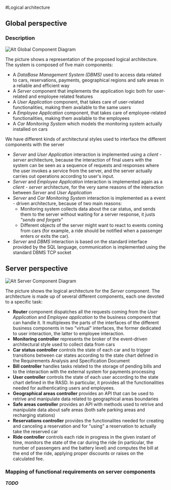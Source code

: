 #Logical architecture

## Global perspective
### Description

![Alt Global Component Diagram](http://localhost/powerenjoy/DD/images/compdiag.png "Global Component Diagram")

The picture shows a representation of the proposed logical architecture. The system is composed of five main components:

* A _DataBase Management System (DBMS)_ used to access data related to cars, reservations, payments, geographical regions and safe areas in a reliable and efficient way
* A _Server_ component that implements the application logic both for user-related and employee related features
* A _User Application_ component, that takes care of user-related functionalities, making them available to the same users
* A _Employee Application_ component, that takes care of employee-related functionalities, making them available to the employees
* A _Car Monitoring System_ which models the monitoring system actually installed on cars

We have different kinds of architectural styles used to interface the different components with the server

* _Server_ and _User Application_ interaction is implemented using a _client - server_ architecture, because the interaction of final users with the system can be seen as a sequence of requests and responses where the user invokes a service from the server, and the server actually carries out operations according to user's input.
* _Server_ and _Employee Application_ interaction is implemented again as a _client - server_ architecture, for the very same reasons of the interaction between _Server_ and _User Application_
* _Server_ and _Car Monitoring System_ interaction is implemented as a event - driven architecture, because of two main reasons:
  + Monitoring system collects data about the car status, and sends them to the server without waiting for a server response, it justs _"sends and forgets"_
  + Different objects of the server might want to react to events coming from cars (for example, a ride should be notified when a passenger enters or exits the car).
* _Server_ and _DBMS_ interaction is based on the standard interface provided by the SQL language, communication is implemented using the standard DBMS TCP socket

## Server perspective
![Alt Server Component Diagram](http://localhost/powerenjoy/DD/images/servcomp.png "Server component  diagram")

The picture shows the logical architecture for the _Server_ component. The architecture is made up of several different components, each one devoted to a specific task:

* __Router__ component dispatches all the requests coming from the _User Application_ and _Employee application_ to the business component that can handle it. It multiplexes the parts of the interfaces of the different business components in two "virtual" interfaces, the former dedicated to user interaction, the latter to employee interaction.
* __Monitoring controller__ represents the broker of the event-driven architectural style used to collect data from cars
* __Car status controller__ controls the state of each car and to trigger transitions between car states according to the state chart defined in the Requirements Analysis and Specification Document
* __Bill controller__ handles tasks related to the storage of pending bills and to the interaction with the external system for payments processing
* __User controller__ controls the state of each user according to the state chart defined in the RASD. In particular, it provides all the functionalities needed for authenticating users and employees.
* __Geographical areas controller__ provides an API that can be used to retrive and manipulate data related to geographical areas boundaries
* __Safe areas controller__ provides an API with methods used to retrive and manipulate data about safe areas (both safe parking areas and recharging stations)
* __Reservations controller__ provides the functionalites needed for creating and canceling a reservation and for "using" a reservation to actually take the reserved car
* __Ride controller__ controls each ride in progress in the given instant of time, monitors the state of the car during the ride (in particular, the number of passengers and the battery level) and computes the bill at the end of the ride, applying proper discounts or raises on the calculated fee.

### Mapping of functional requirements on server components
***TODO***